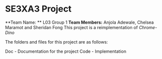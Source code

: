 # SE3XA3 Project
**Team Name: ** L03 Group 1
**Team Members:** Anjola Adewale, Chelsea Maramot and Sheridan Fong
This project is a reimplementation of _Chrome-Dino_

The folders and files for this project are as follows:

Doc - Documentation for the project
Code - Implementation


